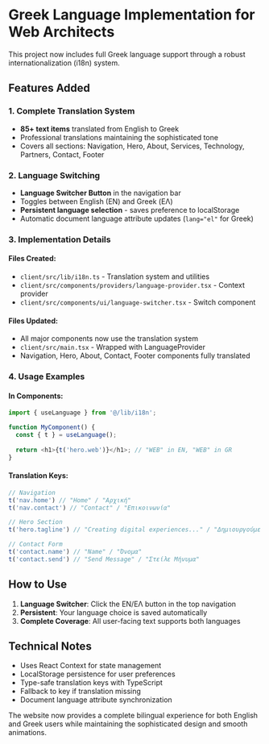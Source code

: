 # Greek Language Implementation for Web Architects

This project now includes full Greek language support through a robust internationalization (i18n) system.

## Features Added

### 1. Complete Translation System
- **85+ text items** translated from English to Greek
- Professional translations maintaining the sophisticated tone
- Covers all sections: Navigation, Hero, About, Services, Technology, Partners, Contact, Footer

### 2. Language Switching
- **Language Switcher Button** in the navigation bar
- Toggles between English (EN) and Greek (ΕΛ)
- **Persistent language selection** - saves preference to localStorage
- Automatic document language attribute updates (`lang="el"` for Greek)

### 3. Implementation Details

#### Files Created:
- `client/src/lib/i18n.ts` - Translation system and utilities
- `client/src/components/providers/language-provider.tsx` - Context provider
- `client/src/components/ui/language-switcher.tsx` - Switch component

#### Files Updated:
- All major components now use the translation system
- `client/src/main.tsx` - Wrapped with LanguageProvider
- Navigation, Hero, About, Contact, Footer components fully translated

### 4. Usage Examples

#### In Components:
```typescript
import { useLanguage } from '@/lib/i18n';

function MyComponent() {
  const { t } = useLanguage();
  
  return <h1>{t('hero.web')}</h1>; // "WEB" in EN, "WEB" in GR
}
```

#### Translation Keys:
```typescript
// Navigation
t('nav.home') // "Home" / "Αρχική"
t('nav.contact') // "Contact" / "Επικοινωνία"

// Hero Section  
t('hero.tagline') // "Creating digital experiences..." / "Δημιουργούμε ψηφιακές εμπειρίες..."

// Contact Form
t('contact.name') // "Name" / "Όνομα"
t('contact.send') // "Send Message" / "Στείλε Μήνυμα"
```

## How to Use

1. **Language Switcher**: Click the EN/ΕΛ button in the top navigation
2. **Persistent**: Your language choice is saved automatically
3. **Complete Coverage**: All user-facing text supports both languages

## Technical Notes

- Uses React Context for state management
- LocalStorage persistence for user preferences
- Type-safe translation keys with TypeScript
- Fallback to key if translation missing
- Document language attribute synchronization

The website now provides a complete bilingual experience for both English and Greek users while maintaining the sophisticated design and smooth animations.